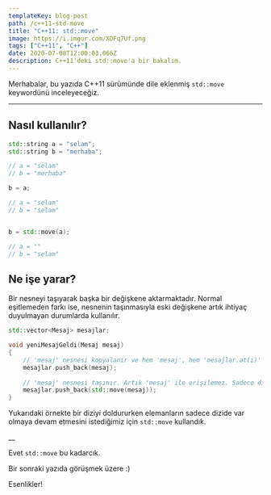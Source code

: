 ```yaml
---
templateKey: blog-post
path: /c++11-std-move
title: "C++11: std::move"
image: https://i.imgur.com/XDFq7Uf.png
tags: ["C++11", "C++"]
date: 2020-07-08T12:00:03.066Z
description: C++11'deki std::move'a bir bakalım.
---
```

Merhabalar, bu yazıda C++11 sürümünde dile eklenmiş `std::move` keywordünü inceleyeceğiz.

---
## Nasıl kullanılır?

```cpp
std::string a = "selam";
std::string b = "merhaba";

// a = "selam"
// b = "merhaba"

b = a;

// a = "selam"
// b = "selam"


b = std::move(a);

// a = ""
// b = "selam"
```

## Ne işe yarar?
Bir nesneyi taşıyarak başka bir değişkene aktarmaktadır. Normal eşitlemeden farkı ise, nesnenin taşınmasıyla eski değişkene artık ihtiyaç duyulmayan durumlarda kullanılır.

```cpp
std::vector<Mesaj> mesajlar;

void yeniMesajGeldi(Mesaj mesaj)
{
    // 'mesaj' nesnesi kopyalanır ve hem 'mesaj', hem 'mesajlar.at(i)' ile erişilebilir.
    mesajlar.push_back(mesaj);
    
    // 'mesaj' nesnesi taşınır. Artık 'mesaj' ile erişilemez. Sadece dizide vardır.
    mesajlar.push_back(std::move(mesaj));
}
```
Yukarıdaki örnekte bir diziyi doldururken elemanların sadece dizide var olmaya devam etmesini istediğimiz için `std::move` kullandık.

__

Evet `std::move` bu kadarcık.

Bir sonraki yazıda görüşmek üzere :)

Esenlikler!